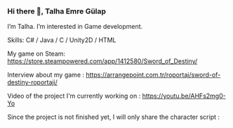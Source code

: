 ### Hi there 👋, Talha Emre Gülap
I’m Talha. I’m interested in Game development.

Skills: C# / Java / C / Unity2D / HTML

My game on Steam: https://store.steampowered.com/app/1412580/Sword_of_Destiny/

Interview about my game : https://arrangepoint.com.tr/roportaj/sword-of-destiny-roportaji/

Video of the project I'm currently working on : https://youtu.be/AHFs2mg0-Yo

Since the project is not finished yet, I will only share the character script : 
